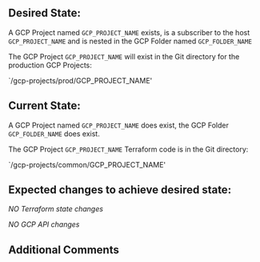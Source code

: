 ## Desired State:

A GCP Project named `GCP_PROJECT_NAME` exists,  is a subscriber to the host `GCP_PROJECT_NAME` and is nested in the GCP Folder named `GCP_FOLDER_NAME`

The GCP Project `GCP_PROJECT_NAME` will exist in the Git directory for the production GCP Projects:

`/gcp-projects/prod/GCP_PROJECT_NAME'

## Current State:

A GCP Project named `GCP_PROJECT_NAME` does exist, the GCP Folder `GCP_FOLDER_NAME` does exist.

The GCP Project `GCP_PROJECT_NAME` Terraform code is in the Git directory:

`/gcp-projects/common/GCP_PROJECT_NAME'

## Expected changes to achieve desired state:

_NO Terraform state changes_

_NO GCP API changes_


## Additional Comments


